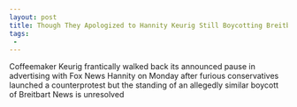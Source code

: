 ```yaml
---
layout: post
title: Though They Apologized to Hannity Keurig Still Boycotting Breitbart
tags:
 -
---
```

Coffeemaker Keurig frantically walked back its announced pause in advertising with Fox News Hannity on Monday after furious conservatives launched a counterprotest  but the standing of an allegedly similar boycott of Breitbart News is unresolved
